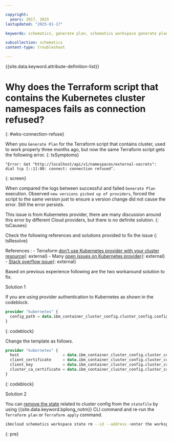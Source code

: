 ```yaml
---

copyright:
  years: 2017, 2025
lastupdated: "2025-01-17"

keywords: schematics, generate plan, schematics workspace generate plan

subcollection: schematics
content-type: troubleshoot

---
```


{{site.data.keyword.attribute-definition-list}}

# Why does the Terraform script that contains the Kubernetes cluster namespaces fails as connection refused?
{: #wks-connection-refuse}

When you `Generate Plan` for the Terraform script that contains cluster, used to work properly three months ago, but now the same Terraform script gets the following error.
{: tsSymptoms}

```text
"Error: Get "http://localhost/api/v1/namespaces/external-secrets": 
dial tcp [::1]:80: connect: connection refused".

```
{: screen}

When compared the logs between successful and failed `Generate Plan` execution. Observed `new versions picked up of providers`, forced the script to the same version just to ensure a version change did not cause the error. Still the error persists.

This issue is from Kubernetes provider, there are many discussion around this error by different Cloud providers, but there is no definite solution.
{: tsCauses}

Check the following references and solutions provided to fix the issue
{: tsResolve}

References
:   - Terraform [don’t use Kubernetes provider with your cluster resource](https://itnext.io/terraform-dont-use-kubernetes-provider-with-your-cluster-resource-d8ec5319d14a){: external}
    - Many [open issues on Kubernetes provider](https://github.com/hashicorp/terraform-provider-kubernetes/issues?q=is%3Aissue+is%3Aopen+http%3A%2F%2Flocalhost%2Fapi%2F){: external}
    - [Stack overflow issue](https://stackoverflow.com/questions/70962800/error-post-http-localhost-api-v1-namespaces-kube-system-configmaps-dial-tc){: external}

Based on previous experience following are the two workaround solution to fix.

Solution 1

If you are using provider authentication to Kubernetes as shown in the codeblock.

```terraform
provider "kubernetes" {
  config_path = data.ibm_container_cluster_config.cluster_config.config_file_path
}
```
{: codeblock}

Change the template as follows.

```terraform
provider "kubernetes" {
  host                   = data.ibm_container_cluster_config.cluster_config.host
  client_certificate     = data.ibm_container_cluster_config.cluster_config.admin_certificate
  client_key             = data.ibm_container_cluster_config.cluster_config.admin_key
  cluster_ca_certificate = data.ibm_container_cluster_config.cluster_config.ca_certificate
}
```
{: codeblock}

Solution 2

You can [remove the state](/docs/schematics?topic=schematics-schematics-cli-reference#schematics-wks_staterm) related to cluster config from the `statefile` by using {{site.data.keyword.bplong_notm}} CLI command and re-run the `Terraform plan` or `Terraform apply` command.

```sh
ibmcloud schematics workspace state rm --id --address <enter the workspace ID and the address of the resource to mark as taint>
```
{: pre}
